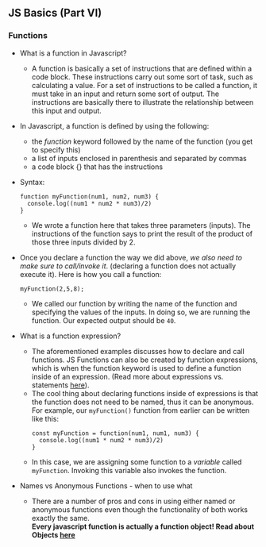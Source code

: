 ## JS Basics (Part VI)

### Functions
- What is a function in Javascript?
  - A function is basically a set of instructions that are defined within a code block. These instructions carry out some sort of task, such as calculating a value. For a set of instructions to be called a function, it must take in an input and return some sort of output. The instructions are basically there to illustrate the relationship between this input and output. 

- In Javascript, a function is defined by using the following:
  - the <em>function</em> keyword followed by the name of the function (you get to specify this)
  - a list of inputs enclosed in parenthesis and separated by commas 
  - a code block {} that has the instructions
- Syntax:
  ```
  function myFunction(num1, num2, num3) {
    console.log((num1 * num2 * num3)/2)  
  }
  ```
  - We wrote a function here that takes three parameters (inputs). The instructions of the function says to print the result of the product of those three inputs divided by 2. 
- Once you declare a function the way we did above, <em>we also need to make sure to call/invoke it</em>. (declaring a function does not actually execute it). Here is how you call a function:
  ```
  myFunction(2,5,8);
  ```
  - We called our function by writing the name of the function and specifying the values of the inputs. In doing so, we are running the function. Our expected output should be `40`. 

- What is a function expression?
  - The aforementioned examples discusses how to declare and call functions. JS Functions can also be created by function expressions, which is when the function keyword is used to define a function inside of an expression. (Read more about expressions vs. statements [here](https://medium.com/launch-school/javascript-expressions-and-statements-4d32ac9c0e74)).
  - The cool thing about declaring functions inside of expressions is that the function does not need to be named, thus it can be anonymous. For example, our `myFunction()` function from earlier can be written like this:
    ```
    const myFunction = function(num1, num1, num3) {
      console.log((num1 * num2 * num3)/2)  
    }
    ```
  - In this case, we are assigning some function to a <em>variable</em> called `myFunction`. Invoking this variable also invokes the function.
- Names vs Anonymous Functions - when to use what
  - There are a number of pros and cons in using either named or anonymous functions even though the functionality of both works exactly the same.  
**Every javascript function is actually a function object! Read about Objects [here]()**
